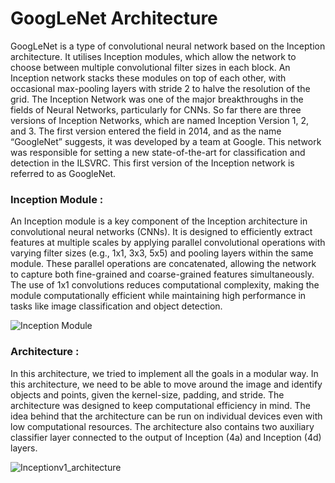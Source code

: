 # GoogLeNet Architecture
GoogLeNet is a type of convolutional neural network based on the Inception architecture. It utilises Inception modules, which allow the network to choose between multiple convolutional filter sizes in each block. An Inception network stacks these modules on top of each other, with occasional max-pooling layers with stride 2 to halve the resolution of the grid.
The Inception Network was one of the major breakthroughs in the fields of Neural Networks, particularly for CNNs. So far there are three versions of Inception Networks, which are named Inception Version 1, 2, and 3. The first version entered the field in 2014, and as the name “GoogleNet” suggests, it was developed by a team at Google. This network was responsible for setting a new state-of-the-art for classification and detection in the ILSVRC. This first version of the Inception network is referred to as GoogleNet.



### Inception Module : 
An Inception module is a key component of the Inception architecture in convolutional neural networks (CNNs). It is designed to efficiently extract features at multiple scales by applying parallel convolutional operations with varying filter sizes (e.g., 1x1, 3x3, 5x5) and pooling layers within the same module. These parallel operations are concatenated, allowing the network to capture both fine-grained and coarse-grained features simultaneously. The use of 1x1 convolutions reduces computational complexity, making the module computationally efficient while maintaining high performance in tasks like image classification and object detection.

![Inception Module](https://github.com/user-attachments/assets/14371a02-9d29-4f2f-9ac1-4c311f69517e)


### Architecture : 
In this architecture, we tried to implement all the goals in a modular way. In this architecture, we need to be able to move around the image and identify objects and points, given the kernel-size, padding, and stride.  The architecture was designed to keep computational efficiency in mind. The idea behind that the architecture can be run on individual devices even with low computational resources. The architecture also contains two auxiliary classifier layer connected to the output of Inception (4a) and Inception (4d) layers.

![Inceptionv1_architecture](https://github.com/user-attachments/assets/e917a352-df28-47f4-9752-cf71ff1295a0)
